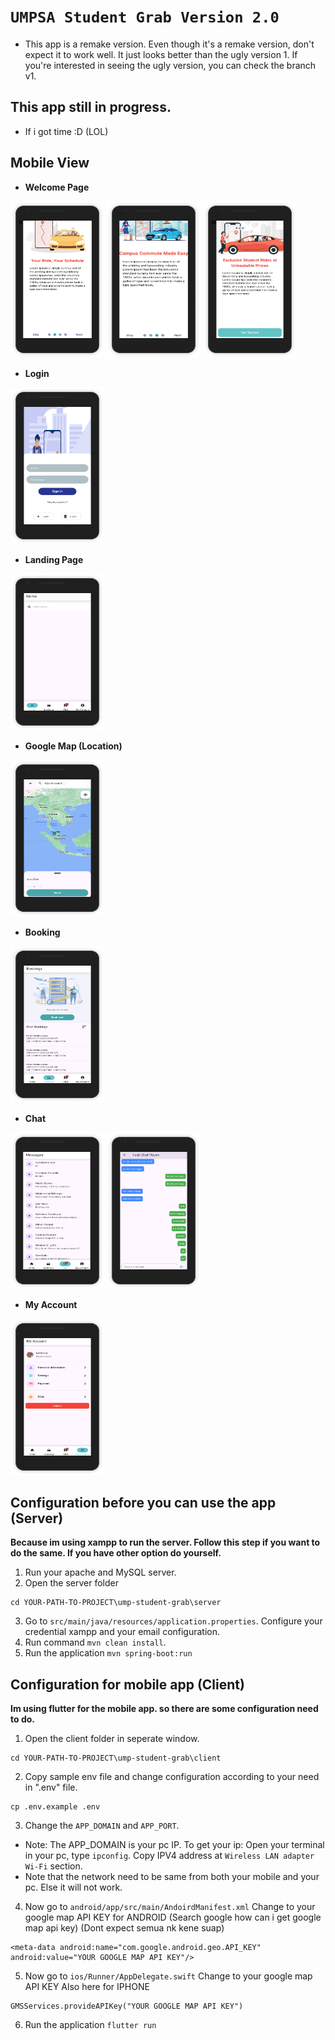 # `UMPSA Student Grab Version 2.0`
- This app is a remake version. Even though it's a remake version, don't expect it to work well. It just looks better than the ugly version 1. If you're interested in seeing the ugly version, you can check the branch v1.

## This app still in progress.
- If i got time :D (LOL)

## Mobile View
- **Welcome Page**
<p align="left">
<img src="images/welcome-page-1.png" width="150px" height="250px">
<img src="images/welcome-page-2.png" width="150px" height="250px">
<img src="images/welcome-page-3.png" width="150px" height="250px">
</p>

- **Login**
<p align="left">
<img src="images/login.png" width="150px" height="250px">
</p>

- **Landing Page**
<p align="left">
<img src="images/main-1.png" width="150px" height="250px">
</p>

- **Google Map (Location)**
<p align="left">
<img src="images/gmap.png" width="150px" height="250px">
</p>

- **Booking**
<p align="left">
<img src="images/book-page.png" width="150px" height="250px">
</p>

- **Chat**
<p align="left">
<img src="images/message-main-page.png" width="150px" height="250px">
<img src="images/message-sub-page.png" width="150px" height="250px">
</p>

- **My Account**
<p align="left">
<img src="images/my-account-page.png" width="150px" height="250px">
</p>

## Configuration before you can use the app (Server)
**Because im using xampp to run the server. Follow this step if you want to do the same. If you have other option do yourself.**

1. Run your apache and MySQL server.
2. Open the server folder
```
cd YOUR-PATH-TO-PROJECT\ump-student-grab\server
```
3. Go to `src/main/java/resources/application.properties`. Configure your credential xampp and your email configuration.
4. Run command `mvn clean install`.
5. Run the application `mvn spring-boot:run`

## Configuration for mobile app (Client)
**Im using flutter for the mobile app. so there are some configuration need to do.**

1. Open the client folder in seperate window.
```
cd YOUR-PATH-TO-PROJECT\ump-student-grab\client
```
2. Copy sample env file and change configuration according to your need in ".env" file.
```
cp .env.example .env
```
3. Change the `APP_DOMAIN` and `APP_PORT`.
- Note: The APP_DOMAIN is your pc IP. To get your ip: Open your terminal in your pc, type `ipconfig`. Copy IPV4 address at `Wireless LAN adapter Wi-Fi` section.
- Note that the network need to be same from both your mobile and your pc. Else it will not work.
4. Now go to `android/app/src/main/AndoirdManifest.xml` Change to your google map API KEY for ANDROID (Search google how can i get google map api key) (Dont expect semua nk kene suap)
```
<meta-data android:name="com.google.android.geo.API_KEY" android:value="YOUR GOOGLE MAP API KEY"/>
```
5. Now go to `ios/Runner/AppDelegate.swift` Change to your google map API KEY Also here for IPHONE
```
GMSServices.provideAPIKey("YOUR GOOGLE MAP API KEY")
```
6. Run the application `flutter run`